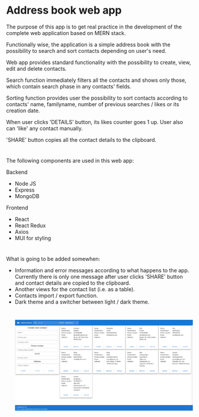 <h1>Address book web app</h1>

<p>The purpose of this app is to get real practice in the development of the complete web application based on MERN stack.</p>

<p>Functionally wise, the application is a simple address book with the possibility to search and sort contacts depending on user's need.</p>

<p>Web app provides standard functionality with the possibility to create, view, edit and delete contacts.</p>

<p>Search function immediately filters all the contacts and shows only those, which contain search phase in any contacts' fields.</p>

<p>Sorting function provides user the possibility to sort contacts according to contacts' name, familyname, number of previous searches / likes or its creation date.</p>

<p>When user clicks 'DETAILS' button, its likes counter goes 1 up. User also can 'like' any contact manually.</p>

<p>'SHARE' button copies all the contact details to the clipboard.</p>

<h1></h1>

<p>The following components are used  in this web app:</p>
<p>Backend</p>
<ul>
<li>Node JS</li>
<li>Express</li>
<li>MongoDB</li>
</ul>
<p>Frontend</p>
<ul>
<li>React</li>
<li>React Redux</li>
<li>Axios</li>
<li>MUI for styling</li>
</ul>
<h1></h1>
<p>What is going to be added somewhen:</p>
<ul>
<li>Information and error messages according to what happens to the app. Currently there is only one message after user clicks 'SHARE' button and contact details are copied to the clipboard.</li>
<li>Another views for the contact list (i.e. as a table).</li>
<li>Contacts import / export function.</li>
<li>Dark theme and a switcher between light / dark theme.</li>

<h1></h1>

<img src="./Addressbook-webApp-screenshot.png"/>